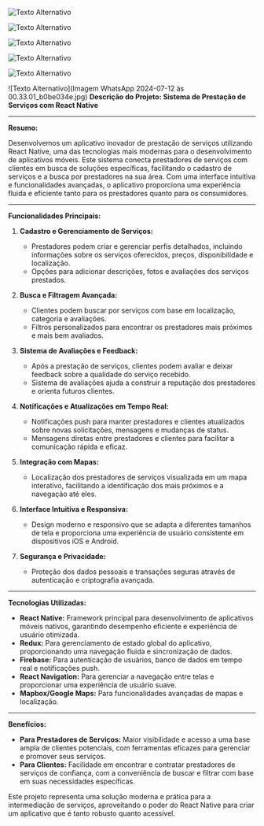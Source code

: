 ![Texto Alternativo](https://github.com/manassesCahunda/bumbas/blob/main/Imagem%20WhatsApp%202024-08-10%20%C3%A0s%2015.25.49_bd7a74fd.jpg)

![Texto Alternativo](https://github.com/manassesCahunda/bumbas/blob/main/Imagem%20WhatsApp%202024-07-12%20%C3%A0s%2000.33.01_bf80fe99.jpg)

![Texto Alternativo](https://github.com/manassesCahunda/bumbas/blob/main/Imagem%20WhatsApp%202024-07-12%20%C3%A0s%2000.33.02_50d20739.jpg)

![Texto Alternativo](https://github.com/manassesCahunda/bumbas/blob/main/Imagem%20WhatsApp%202024-08-10%20%C3%A0s%2015.25.49_bd7a74fd.jpg)

![Texto Alternativo](https://github.com/manassesCahunda/bumbas/blob/main/Imagem%20WhatsApp%202024-07-12%20%C3%A0s%2000.33.01_68b4a6a5.jpg)

![Texto Alternativo](Imagem WhatsApp 2024-07-12 às 00.33.01_b0be034e.jpg)
**Descrição do Projeto: Sistema de Prestação de Serviços com React Native**

---

**Resumo:**

Desenvolvemos um aplicativo inovador de prestação de serviços utilizando React Native, uma das tecnologias mais modernas para o desenvolvimento de aplicativos móveis. Este sistema conecta prestadores de serviços com clientes em busca de soluções específicas, facilitando o cadastro de serviços e a busca por prestadores na sua área. Com uma interface intuitiva e funcionalidades avançadas, o aplicativo proporciona uma experiência fluida e eficiente tanto para os prestadores quanto para os consumidores.

---

**Funcionalidades Principais:**

1. **Cadastro e Gerenciamento de Serviços:**
   - Prestadores podem criar e gerenciar perfis detalhados, incluindo informações sobre os serviços oferecidos, preços, disponibilidade e localização.
   - Opções para adicionar descrições, fotos e avaliações dos serviços prestados.

2. **Busca e Filtragem Avançada:**
   - Clientes podem buscar por serviços com base em localização, categoria e avaliações.
   - Filtros personalizados para encontrar os prestadores mais próximos e mais bem avaliados.

3. **Sistema de Avaliações e Feedback:**
   - Após a prestação de serviços, clientes podem avaliar e deixar feedback sobre a qualidade do serviço recebido.
   - Sistema de avaliações ajuda a construir a reputação dos prestadores e orienta futuros clientes.

4. **Notificações e Atualizações em Tempo Real:**
   - Notificações push para manter prestadores e clientes atualizados sobre novas solicitações, mensagens e mudanças de status.
   - Mensagens diretas entre prestadores e clientes para facilitar a comunicação rápida e eficaz.

5. **Integração com Mapas:**
   - Localização dos prestadores de serviços visualizada em um mapa interativo, facilitando a identificação dos mais próximos e a navegação até eles.

6. **Interface Intuitiva e Responsiva:**
   - Design moderno e responsivo que se adapta a diferentes tamanhos de tela e proporciona uma experiência de usuário consistente em dispositivos iOS e Android.

7. **Segurança e Privacidade:**
   - Proteção dos dados pessoais e transações seguras através de autenticação e criptografia avançada.

---

**Tecnologias Utilizadas:**

- **React Native:** Framework principal para desenvolvimento de aplicativos móveis nativos, garantindo desempenho eficiente e experiência de usuário otimizada.
- **Redux:** Para gerenciamento de estado global do aplicativo, proporcionando uma navegação fluida e sincronização de dados.
- **Firebase:** Para autenticação de usuários, banco de dados em tempo real e notificações push.
- **React Navigation:** Para gerenciar a navegação entre telas e proporcionar uma experiência de usuário suave.
- **Mapbox/Google Maps:** Para funcionalidades avançadas de mapas e localização.

---

**Benefícios:**

- **Para Prestadores de Serviços:** Maior visibilidade e acesso a uma base ampla de clientes potenciais, com ferramentas eficazes para gerenciar e promover seus serviços.
- **Para Clientes:** Facilidade em encontrar e contratar prestadores de serviços de confiança, com a conveniência de buscar e filtrar com base em suas necessidades específicas.

Este projeto representa uma solução moderna e prática para a intermediação de serviços, aproveitando o poder do React Native para criar um aplicativo que é tanto robusto quanto acessível.
